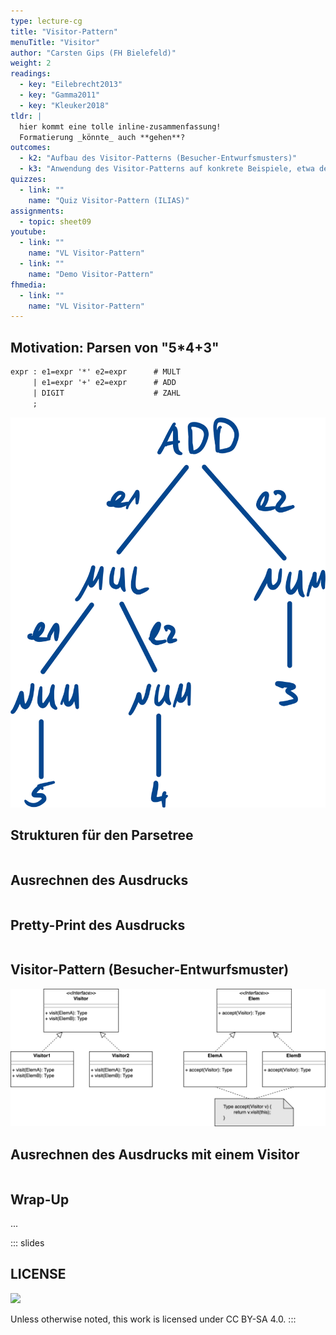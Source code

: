 ```yaml
---
type: lecture-cg
title: "Visitor-Pattern"
menuTitle: "Visitor"
author: "Carsten Gips (FH Bielefeld)"
weight: 2
readings:
  - key: "Eilebrecht2013"
  - key: "Gamma2011"
  - key: "Kleuker2018"
tldr: |
  hier kommt eine tolle inline-zusammenfassung!
  Formatierung _könnte_ auch **gehen**?
outcomes:
  - k2: "Aufbau des Visitor-Patterns (Besucher-Entwurfsmusters)"
  - k3: "Anwendung des Visitor-Patterns auf konkrete Beispiele, etwa den PM-Dungeon"
quizzes:
  - link: ""
    name: "Quiz Visitor-Pattern (ILIAS)"
assignments:
  - topic: sheet09
youtube:
  - link: ""
    name: "VL Visitor-Pattern"
  - link: ""
    name: "Demo Visitor-Pattern"
fhmedia:
  - link: ""
    name: "VL Visitor-Pattern"
---
```



## Motivation: Parsen von "5*4+3"

```yacc
expr : e1=expr '*' e2=expr      # MULT
     | e1=expr '+' e2=expr      # ADD
     | DIGIT                    # ZAHL
     ;
```

![](images/parsetree.png)


## Strukturen für den Parsetree

```java

```


## Ausrechnen des Ausdrucks

```java

```


## Pretty-Print des Ausdrucks

```java
```


## Visitor-Pattern (Besucher-Entwurfsmuster)

![](images/visitor.png)


## Ausrechnen des Ausdrucks mit einem Visitor

```java
```


## Wrap-Up
...







<!-- DO NOT REMOVE - THIS IS A LAST SLIDE TO INDICATE THE LICENSE AND POSSIBLE EXCEPTIONS (IMAGES, ...). -->
::: slides
## LICENSE
![](https://licensebuttons.net/l/by-sa/4.0/88x31.png)

Unless otherwise noted, this work is licensed under CC BY-SA 4.0.
:::
